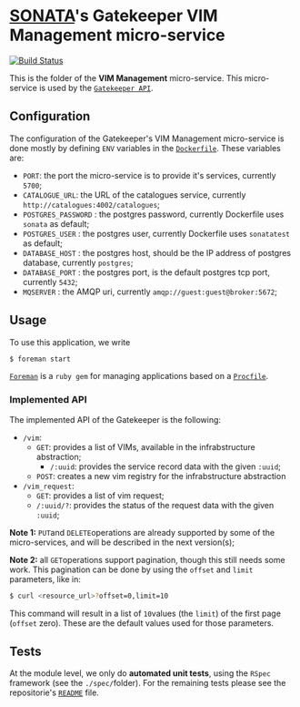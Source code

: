 # [SONATA](http://www.sonata-nfv.eu)'s Gatekeeper VIM Management micro-service
[![Build Status](http://jenkins.sonata-nfv.eu/buildStatus/icon?job=son-gkeeper)](http://jenkins.sonata-nfv.eu/job/son-gkeeper)

This is the folder of the **VIM Management** micro-service. This micro-service is used by the [`Gatekeeper API`](https://github.com/sonata-nfv/son-gkeeper/son-gtkapi).

## Configuration
The configuration of the Gatekeeper's VIM Management micro-service is done mostly by defining `ENV` variables in the [`Dockerfile`](https://github.com/sonata-nfv/son-gkeeper/blob/master/son-gtkvim/Dockerfile). These variables are:

* `PORT`: the port the micro-service is to provide it's services, currently `5700`;
* `CATALOGUE_URL`: the URL of the catalogues service, currently `http://catalogues:4002/catalogues`;
* `POSTGRES_PASSWORD` : the postgres password, currently Dockerfile uses `sonata` as default;
* `POSTGRES_USER` : the postgres user, currently Dockerfile uses `sonatatest` as default;
* `DATABASE_HOST` : the postgres host, should be the IP address of postgres database, currently `postgres`;
* `DATABASE_PORT` : the postgres port, is the default postgres tcp port, currently `5432`;
* `MQSERVER` : the AMQP uri, currently `amqp://guest:guest@broker:5672`;

## Usage
To use this application, we write
```sh
$ foreman start
```

[`Foreman`](https://github.com/ddollar/foreman) is a `ruby gem` for managing applications based on a [`Procfile`](https://github.com/sonata-nfv/son-gkeeper/blob/master/son-gtkrec/Procfile).

### Implemented API
The implemented API of the Gatekeeper is the following:

* `/vim`:
    * `GET`: provides a list of VIMs, available in the infrabstructure abstraction;
    	* `/:uuid`: provides the service record data with the given `:uuid`;
    * `POST`: creates a new vim registry for the infrabstructure abstraction
* `/vim_request`:
    * `GET`: provides a list of vim request;
    * `/:uuid/?`: provides the status of the request data with the given `:uuid`;

**Note 1:** `PUT`and `DELETE`operations are already supported by some of the micro-services, and will be described in the next version(s);

**Note 2:** all `GET`operations support pagination, though this still needs some work. This pagination can be done by using the `offset` and `limit` parameters, like in:
```sh
$ curl <resource_url>?offset=0,limit=10
```
This command will result in a list of `10`values (the `limit`) of the first page (`offset` zero). These are the default values used for those parameters.

## Tests
At the module level, we only do **automated unit tests**, using the `RSpec` framework (see the `./spec/`folder). For the remaining tests please see the repositorie's [`README`](https://github.com/sonata-nfv/son-gkeeper/blob/master/README.md) file.

